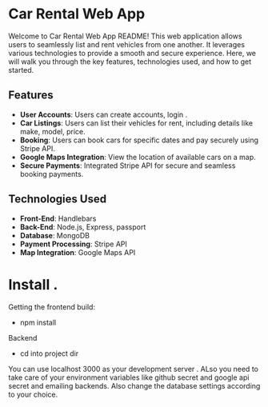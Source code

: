 # Car Rental Web App

Welcome to  Car Rental Web App README! This web application allows users to seamlessly list and rent vehicles from one another. It leverages various technologies to provide a smooth and secure experience. Here, we will walk you through the key features, technologies used, and how to get started.

## Features

- **User Accounts**: Users can create accounts, login .
- **Car Listings**: Users can list their vehicles for rent, including details like make, model, price.
- **Booking**: Users can book cars for specific dates and pay securely using Stripe API.
- **Google Maps Integration**: View the location of available cars on a map.
- **Secure Payments**: Integrated Stripe API for secure and seamless booking payments.

## Technologies Used

- **Front-End**: Handlebars
- **Back-End**: Node.js, Express, passport 
- **Database**: MongoDB
- **Payment Processing**: Stripe API
- **Map Integration**: Google Maps API

# Install .
Getting the frontend build:
 - npm install 

Backend 
  - cd into project dir

  You can use localhost 3000 as your development server . ALso you need to take care of your environment variables like github secret and google api secret and emailing backends. Also change the database settings according to your choice.

